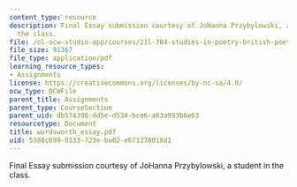 ```yaml
---
content_type: resource
description: Final Essay submission courtesy of JoHanna Przybylowski, a student in
  the class.
file: /ol-ocw-studio-app/courses/21l-704-studies-in-poetry-british-poetry-and-the-sciences-of-the-mind-fall-2004/5388c6990133723eba02e671278018d1_wordsworth_essay.pdf
file_size: 91367
file_type: application/pdf
learning_resource_types:
- Assignments
license: https://creativecommons.org/licenses/by-nc-sa/4.0/
ocw_type: OCWFile
parent_title: Assignments
parent_type: CourseSection
parent_uid: db574398-dd5e-d534-bce6-a63a993b6e63
resourcetype: Document
title: wordsworth_essay.pdf
uid: 5388c699-0133-723e-ba02-e671278018d1
---
```

Final Essay submission courtesy of JoHanna Przybylowski, a student in the class.